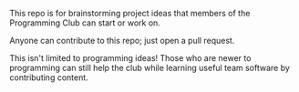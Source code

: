 This repo is for brainstorming project ideas that members of the Programming Club can start or work on.

Anyone can contribute to this repo; just open a pull request.

This isn't limited to programming ideas! Those who are newer to programming can still help the club while learning useful team software by contributing content.